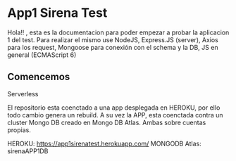 # App1 Sirena Test

Hola!! , esta es la documentacion para poder empezar a probar la aplicacion 1 del test. Para realizar el mismo use NodeJS, Express.JS (server), Axios para los request, Mongoose para conexión con el schema y la DB, JS en general (ECMAScript 6)

## Comencemos

Serverless

El repositorio esta coenctado a una app desplegada en HEROKU, por ello todo cambio genera un rebuild. A su vez la APP, esta coenctada contra un cluster Mongo DB creado en Mongo DB Atlas. Ambas sobre cuentas propias.

HEROKU: https://app1sirenatest.herokuapp.com/
MONGODB Atlas: sirenaAPP1DB 
